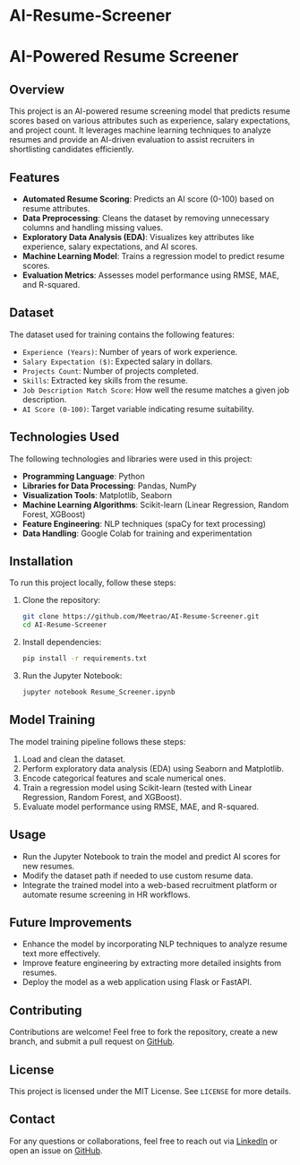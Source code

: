 # AI-Resume-Screener
# AI-Powered Resume Screener

## Overview
This project is an AI-powered resume screening model that predicts resume scores based on various attributes such as experience, salary expectations, and project count. It leverages machine learning techniques to analyze resumes and provide an AI-driven evaluation to assist recruiters in shortlisting candidates efficiently.


## Features
- **Automated Resume Scoring**: Predicts an AI score (0-100) based on resume attributes.
- **Data Preprocessing**: Cleans the dataset by removing unnecessary columns and handling missing values.
- **Exploratory Data Analysis (EDA)**: Visualizes key attributes like experience, salary expectations, and AI scores.
- **Machine Learning Model**: Trains a regression model to predict resume scores.
- **Evaluation Metrics**: Assesses model performance using RMSE, MAE, and R-squared.

## Dataset
The dataset used for training contains the following features:
- `Experience (Years)`: Number of years of work experience.
- `Salary Expectation ($)`: Expected salary in dollars.
- `Projects Count`: Number of projects completed.
- `Skills`: Extracted key skills from the resume.
- `Job Description Match Score`: How well the resume matches a given job description.
- `AI Score (0-100)`: Target variable indicating resume suitability.

## Technologies Used
The following technologies and libraries were used in this project:
- **Programming Language**: Python
- **Libraries for Data Processing**: Pandas, NumPy
- **Visualization Tools**: Matplotlib, Seaborn
- **Machine Learning Algorithms**: Scikit-learn (Linear Regression, Random Forest, XGBoost)
- **Feature Engineering**: NLP techniques (spaCy for text processing)
- **Data Handling**: Google Colab for training and experimentation

## Installation
To run this project locally, follow these steps:

1. Clone the repository:
   ```sh
   git clone https://github.com/Meetrao/AI-Resume-Screener.git
   cd AI-Resume-Screener
   ```

2. Install dependencies:
   ```sh
   pip install -r requirements.txt
   ```

3. Run the Jupyter Notebook:
   ```sh
   jupyter notebook Resume_Screener.ipynb
   ```

## Model Training
The model training pipeline follows these steps:
1. Load and clean the dataset.
2. Perform exploratory data analysis (EDA) using Seaborn and Matplotlib.
3. Encode categorical features and scale numerical ones.
4. Train a regression model using Scikit-learn (tested with Linear Regression, Random Forest, and XGBoost).
5. Evaluate model performance using RMSE, MAE, and R-squared.

## Usage
- Run the Jupyter Notebook to train the model and predict AI scores for new resumes.
- Modify the dataset path if needed to use custom resume data.
- Integrate the trained model into a web-based recruitment platform or automate resume screening in HR workflows.

## Future Improvements
- Enhance the model by incorporating NLP techniques to analyze resume text more effectively.
- Improve feature engineering by extracting more detailed insights from resumes.
- Deploy the model as a web application using Flask or FastAPI.

## Contributing
Contributions are welcome! Feel free to fork the repository, create a new branch, and submit a pull request on [GitHub](https://github.com/Meetrao/AI-Resume-Screener).

## License
This project is licensed under the MIT License. See `LICENSE` for more details.

## Contact
For any questions or collaborations, feel free to reach out via [LinkedIn](https://www.linkedin.com/in/yourprofile) or open an issue on [GitHub](https://github.com/Meetrao/AI-Resume-Screener/issues).


